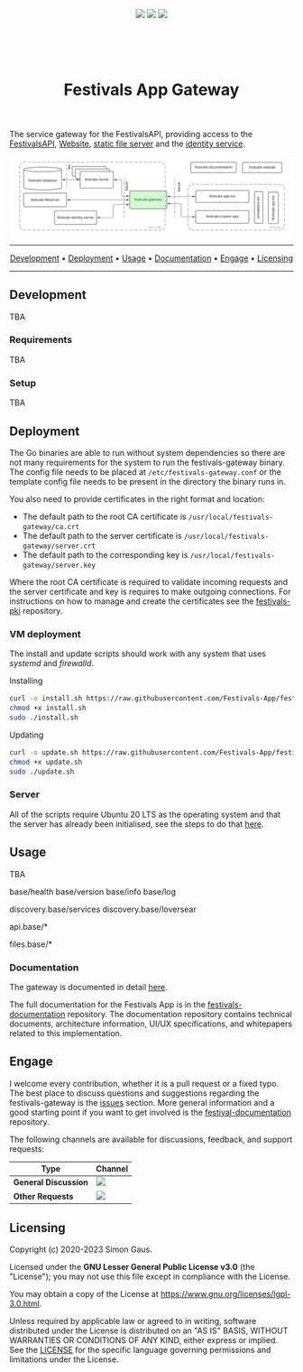 <p align="center">
   <a href="https://github.com/festivals-app/festivals-gateway/commits/" title="Last Commit"><img src="https://img.shields.io/github/last-commit/festivals-app/festivals-gateway?style=flat"></a>
   <a href="https://github.com/festivals-app/festivals-gateway/issues" title="Open Issues"><img src="https://img.shields.io/github/issues/festivals-app/festivals-gateway?style=flat"></a>
   <a href="./LICENSE" title="License"><img src="https://img.shields.io/github/license/festivals-app/festivals-gateway.svg"></a>
</p>

<h1 align="center">
  <br/><br/>
    Festivals App Gateway
  <br/><br/>
</h1>

The service gateway for the FestivalsAPI, providing access to the [FestivalsAPI](https://github.com/Festivals-App/festivals-server), [Website](https://github.com/Festivals-App/festivals-website), [static file server](https://github.com/Festivals-App/festivals-fileserver) and the [identity service](https://github.com/Festivals-App/festivals-identity-server).

![Figure 1: Architecture Overview Highlighted](https://github.com/Festivals-App/festivals-documentation/blob/main/images/architecture/overview_gate.png "Figure 1: Architecture Overview Highlighted")

<hr />
<p align="center">
  <a href="#development">Development</a> •
  <a href="#deployment">Deployment</a> •
  <a href="#usage">Usage</a> •
  <a href="#documentation">Documentation</a> •
  <a href="#engage">Engage</a> •
  <a href="#licensing">Licensing</a>
</p>
<hr />

## Development

TBA

### Requirements

TBA

### Setup

TBA

## Deployment

The Go binaries are able to run without system dependencies so there are not many requirements for the system to run the festivals-gateway binary.
The config file needs to be placed at `/etc/festivals-gateway.conf` or the template config file needs to be present in the directory the binary runs in.

You also need to provide certificates in the right format and location:

- The default path to the root CA certificate is  `/usr/local/festivals-gateway/ca.crt`
- The default path to the server certificate is   `/usr/local/festivals-gateway/server.crt`
- The default path to the corresponding key is    `/usr/local/festivals-gateway/server.key`

Where the root CA certificate is required to validate incoming requests and the server certificate and key is requires to make outgoing connections.
For instructions on how to manage and create the certificates see the [festivals-pki](https://github.com/Festivals-App/festivals-pki) repository.

### VM deployment

The install and update scripts should work with any system that uses *systemd* and *firewalld*.

Installing
```bash
curl -o install.sh https://raw.githubusercontent.com/Festivals-App/festivals-gateway/main/operation/install.sh
chmod +x install.sh
sudo ./install.sh
```
Updating
```bash
curl -o update.sh https://raw.githubusercontent.com/Festivals-App/festivals-gateway/main/operation/update.sh
chmod +x update.sh
sudo ./update.sh
```

### Server

All of the scripts require Ubuntu 20 LTS as the operating system and that the server has already been initialised, see the steps to do that [here](https://github.com/Festivals-App/festivals-documentation/tree/master/deployment/general-vm-setup).

## Usage

TBA

base/health
base/version
base/info
base/log

discovery.base/services
discovery.base/loversear

api.base/*

files.base/*


### Documentation

The gateway is documented in detail [here](./DOCUMENTATION.md).

The full documentation for the Festivals App is in the [festivals-documentation](https://github.com/festivals-app/festivals-documentation) repository. 
The documentation repository contains technical documents, architecture information, UI/UX specifications, and whitepapers related to this implementation.

## Engage

I welcome every contribution, whether it is a pull request or a fixed typo. The best place to discuss questions and suggestions regarding the festivals-gateway is the [issues](https://github.com/festivals-app/festivals-gateway/issues/) section. More general information and a good starting point if you want to get involved is the [festival-documentation](https://github.com/Festivals-App/festivals-documentation) repository.

The following channels are available for discussions, feedback, and support requests:

| Type                     | Channel                                                |
| ------------------------ | ------------------------------------------------------ |
| **General Discussion**   | <a href="https://github.com/festivals-app/festivals-documentation/issues/new/choose" title="General Discussion"><img src="https://img.shields.io/github/issues/festivals-app/festivals-documentation/question.svg?style=flat-square"></a> </a>   |
| **Other Requests**    | <a href="mailto:simon.cay.gaus@gmail.com" title="Email me"><img src="https://img.shields.io/badge/email-Simon-green?logo=mail.ru&style=flat-square&logoColor=white"></a>   |

## Licensing

Copyright (c) 2020-2023 Simon Gaus.

Licensed under the **GNU Lesser General Public License v3.0** (the "License"); you may not use this file except in compliance with the License.

You may obtain a copy of the License at https://www.gnu.org/licenses/lgpl-3.0.html.

Unless required by applicable law or agreed to in writing, software distributed under the License is distributed on an "AS IS" BASIS, WITHOUT WARRANTIES OR CONDITIONS OF ANY KIND, either express or implied. See the [LICENSE](./LICENSE) for the specific language governing permissions and limitations under the License.